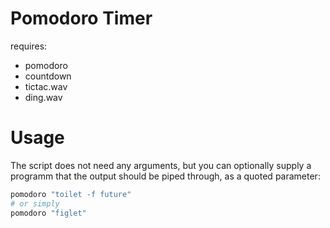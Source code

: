 # Pomodoro Timer
requires:
- pomodoro
- countdown
- tictac.wav
- ding.wav

# Usage
The script does not need any arguments, but you can optionally supply a programm that the output should be piped through, as a quoted parameter:
```bash
pomodoro "toilet -f future"
# or simply
pomodoro "figlet"
```

